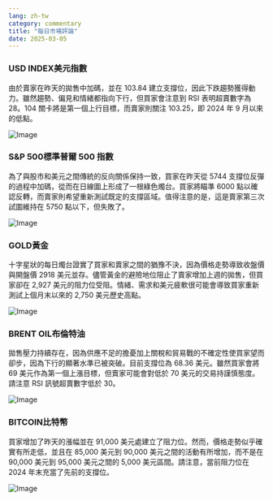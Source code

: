 ```yaml
---
lang: zh-tw
category: commentary
title: "每日市場評論"
date: 2025-03-05
---
```


### USD INDEX美元指數

由於賣家在昨天的拋售中加碼，並在 103.84 建立支撐位，因此下跌趨勢獲得動力。雖然趨勢、偏見和情緒都指向下行，但買家會注意到 RSI 表明超賣數字為 28。104 關卡將是第一個上行目標，而賣家則關注 103.25，即 2024 年 9 月以來的低點。

![Image](https://markleighedu.github.io/img/Mar-2025/05-Mar-2025/usdindex.jpg)

### S&P 500標準普爾 500 指數

為了與股市和美元之間傳統的反向關係保持一致，買家在昨天從 5744 支撐位反彈的過程中加碼，從而在日線圖上形成了一根綠色燭台。買家將瞄準 6000 點以確認反轉，而賣家則希望重新測試既定的支撐區域。值得注意的是，這是賣家第三次試圖維持在 5750 點以下，但失敗了。

![Image](https://markleighedu.github.io/img/Mar-2025/05-Mar-2025/sp500.jpg)

### GOLD黃金

十字星狀的每日燭台證實了買家和賣家之間的猶豫不決，因為價格走勢導致收盤價與開盤價 2918 美元並存。儘管黃金的避險地位阻止了賣家增加上週的拋售，但買家卻在 2,927 美元的阻力位受阻。情緒、需求和美元疲軟很可能會導致買家重新測試上個月末以來的 2,750 美元歷史高點。

![Image](https://markleighedu.github.io/img/Mar-2025/05-Mar-2025/gold.jpg)

### BRENT OIL布倫特油

拋售壓力持續存在，因為供應不足的擔憂加上關稅和貿易戰的不確定性使買家望而卻步，因為下行的顯著水準已被突破。目前支撐位為 68.36 美元。雖然買家會將 69 美元作為第一個上漲目標，但賣家可能會對低於 70 美元的交易持謹慎態度。請注意 RSI 訊號超賣數字低於 30。

![Image](https://markleighedu.github.io/img/Mar-2025/05-Mar-2025/brentoil.jpg)

### BITCOIN比特幣

買家增加了昨天的漲幅並在 91,000 美元處建立了阻力位。然而，價格走勢似乎確實有所走低，並且在 85,000 美元到 90,000 美元之間的活動有所增加，而不是在 90,000 美元到 95,000 美元之間的 5,000 美元區間。請注意，當前阻力位在 2024 年末充當了先前的支撐位。

![Image](https://markleighedu.github.io/img/Mar-2025/05-Mar-2025/bitcoin.jpg)

